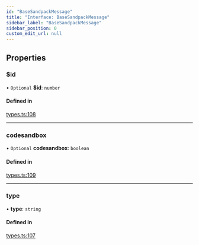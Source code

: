 ```yaml
---
id: "BaseSandpackMessage"
title: "Interface: BaseSandpackMessage"
sidebar_label: "BaseSandpackMessage"
sidebar_position: 0
custom_edit_url: null
---
```


## Properties

### $id

• `Optional` **$id**: `number`

#### Defined in

[types.ts:108](https://github.com/codesandbox/sandpack/blob/ce1032c/sandpack-client/src/types.ts#L108)

___

### codesandbox

• `Optional` **codesandbox**: `boolean`

#### Defined in

[types.ts:109](https://github.com/codesandbox/sandpack/blob/ce1032c/sandpack-client/src/types.ts#L109)

___

### type

• **type**: `string`

#### Defined in

[types.ts:107](https://github.com/codesandbox/sandpack/blob/ce1032c/sandpack-client/src/types.ts#L107)
